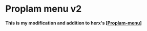 # Proplam menu v2
**This is my modification and addition to herx's [[Proplam-menu](https://github.com/n0thhhing/Proplam-menu)]**
